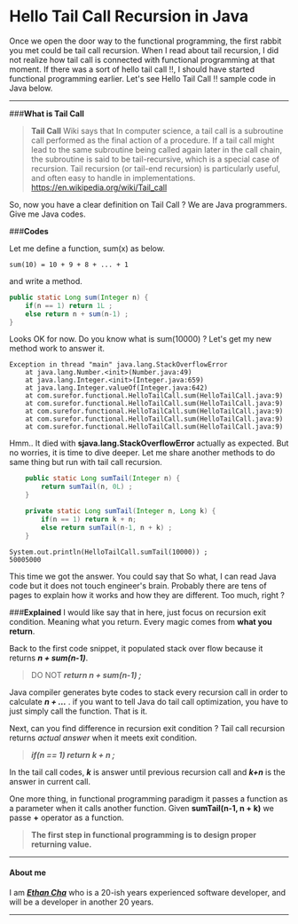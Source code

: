 Hello Tail Call Recursion in Java
====================

Once we open the door way to the functional programming, the first rabbit you met could be tail call recursion. When I read about tail recursion, I did not realize how tail call is connected with functional programming at that moment. If there was a sort of hello tail call !!, I should have started functional programming earlier. Let's see Hello Tail Call !! sample code in Java below.

----------
###**What is Tail Call**

>**Tail Call**
>Wiki says that In computer science, a tail call is a subroutine call performed as the final action of a procedure. If a tail call might lead to the same subroutine being called again later in the call chain, the subroutine is said to be tail-recursive, which is a special case of recursion. Tail recursion (or tail-end recursion) is particularly useful, and often easy to handle in implementations.
https://en.wikipedia.org/wiki/Tail_call

So, now you have a clear definition on Tail Call ? We are Java programmers. Give me Java codes.

###**Codes**

Let me define a function, sum(x)  as below. 
```
sum(10) = 10 + 9 + 8 + ... + 1
```

and write a method.
```java
public static Long sum(Integer n) {
	if(n == 1) return 1L ;
	else return n + sum(n-1) ;
}
```
Looks OK for now. Do you know what is sum(10000) ? Let's get my new method work to answer it. 

```
Exception in thread "main" java.lang.StackOverflowError
	at java.lang.Number.<init>(Number.java:49)
	at java.lang.Integer.<init>(Integer.java:659)
	at java.lang.Integer.valueOf(Integer.java:642)
	at com.surefor.functional.HelloTailCall.sum(HelloTailCall.java:9)
	at com.surefor.functional.HelloTailCall.sum(HelloTailCall.java:9)
	at com.surefor.functional.HelloTailCall.sum(HelloTailCall.java:9)
	at com.surefor.functional.HelloTailCall.sum(HelloTailCall.java:9)
	at com.surefor.functional.HelloTailCall.sum(HelloTailCall.java:9)
```
Hmm.. It died with **sjava.lang.StackOverflowError** actually as expected. But no worries, it is time to dive deeper. Let me share another methods to do same thing but run with tail call recursion.

```java
    public static Long sumTail(Integer n) {
        return sumTail(n, 0L) ;
    }

    private static Long sumTail(Integer n, Long k) {
        if(n == 1) return k + n;
        else return sumTail(n-1, n + k) ;
    }
```
```
System.out.println(HelloTailCall.sumTail(10000)) ;
50005000
```
This time we got the answer. You could say that So what, I can read Java code but it does not touch engineer's brain.  Probably there are tens of pages to explain how it works and how they are different. Too much, right ? 

###**Explained**
I would like say that in here, just focus on recursion exit condition. Meaning what you return. Every magic comes from **what you return**.

Back to the first code snippet, it populated  stack over flow because it returns **_n + sum(n-1)_**.
> DO NOT **_return n + sum(n-1) ;_**

 Java compiler generates byte codes to stack every recursion call in order to calculate **_n + ..._** . if you want to tell Java do tail call optimization, you have to just simply call the function.  That is it.

Next, can you find difference in recursion exit condition ? Tail call recursion returns _actual answer_ when it meets exit condition. 

> **_if(n == 1) return k + n ;_**

In the tail call codes, **_k_** is answer until previous recursion call and **_k+n_** is the answer in current call.

One more thing, in functional programming paradigm it passes a function as a parameter when it calls another function. Given **sumTail(n-1, n + k)** we passe **+** operator as a function.

 

>  __The first step in functional programming is to design proper returning value.__

----------
#### **About me**
I am [**_Ethan Cha_**](https://ca.linkedin.com/in/ethancha) who is a 20-ish years experienced software developer, and will be a developer in another 20 years. 

----------
